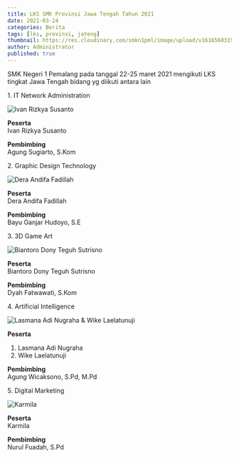 ```yaml
---
title: LKS SMK Provinsi Jawa Tengah Tahun 2021
date: 2021-03-24
categories: Berita
tags: [lks, provinsi, jateng]
thumbnail: https://res.cloudinary.com/smkn1pml/image/upload/v1616560319/LKS%202021/POSTER_DUKUNGAN_LKS_V4_pxjqwr.jpg
author: Administrator
published: true
---
```

SMK Negeri 1 Pemalang pada tanggal 22-25 maret 2021 mengikuti LKS tingkat Jawa Tengah bidang yg diikuti antara lain

1\. IT Network Administration

![Ivan Rizkya Susanto](https://res.cloudinary.com/smkn1pml/image/upload/v1616560162/LKS%202021/WhatsApp_Image_2021-03-24_at_10.47.57_1_dwcbzm.jpg "Ivan Rizkya Susanto")

**Peserta**<br />
Ivan Rizkya Susanto

**Pembimbing**<br />
Agung Sugiarto, S.Kom

2\. Graphic Design Technology

![Dera Andifa Fadillah](https://res.cloudinary.com/smkn1pml/image/upload/v1616560162/LKS%202021/1_xdym6u.jpg "Dera Andifa Fadillah")

**Peserta**<br />
Dera Andifa Fadillah

**Pembimbing**<br />
Bayu Ganjar Hudoyo, S.E

3\. 3D Game Art

![Biantoro Dony Teguh Sutrisno](https://res.cloudinary.com/smkn1pml/image/upload/v1616560162/LKS%202021/WhatsApp_Image_2021-03-24_at_10.47.57_jhadfe.jpg "Biantoro Dony Teguh Sutrisno")

**Peserta**<br />
Biantoro Dony Teguh Sutrisno

**Pembimbing**<br />
Dyah Fatwawati, S.Kom

4\. Artificial Intelligence

![Lasmana Adi Nugraha & Wike Laelatunuji](https://res.cloudinary.com/smkn1pml/image/upload/v1616560162/LKS%202021/WhatsApp_Image_2021-03-24_at_10.47.57_2_ggeygf.jpg "Lasmana Adi Nugraha & Wike Laelatunuji")

**Peserta**
1. Lasmana Adi Nugraha
2. Wike Laelatunuji

**Pembimbing**<br />
Agung Wicaksono, S.Pd, M.Pd

5\. Digital Marketing

![Karmila](https://res.cloudinary.com/smkn1pml/image/upload/v1616560162/LKS%202021/WhatsApp_Image_2021-03-24_at_10.47.56_v8vtjj.jpg "Karmila")

**Peserta**<br />
Karmila

**Pembimbing**<br />
Nurul Fuadah, S.Pd
